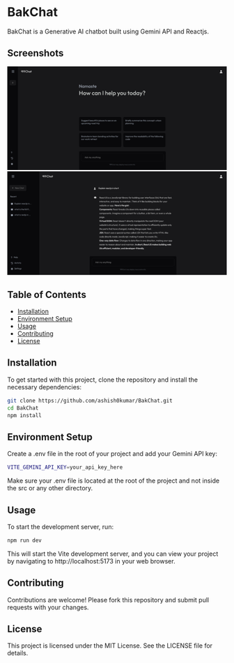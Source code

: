 # BakChat
BakChat is a Generative AI chatbot built using Gemini API and Reactjs.

## Screenshots

![ss1](screenshots/1.png)
![ss2](screenshots/2.png)

## Table of Contents

- [Installation](#installation)
- [Environment Setup](#environment-setup)
- [Usage](#usage)
- [Contributing](#contributing)
- [License](#license)

## Installation

To get started with this project, clone the repository and install the necessary dependencies:

```bash
git clone https://github.com/ashish0kumar/BakChat.git
cd BakChat
npm install
```

## Environment Setup
Create a .env file in the root of your project and add your Gemini API key:

```bash
VITE_GEMINI_API_KEY=your_api_key_here
```
Make sure your .env file is located at the root of the project and not inside the src or any other directory.

## Usage
To start the development server, run:
```bash
npm run dev
```
This will start the Vite development server, and you can view your project by navigating to http://localhost:5173 in your web browser.

## Contributing
Contributions are welcome! Please fork this repository and submit pull requests with your changes.

## License
This project is licensed under the MIT License. See the LICENSE file for details.
